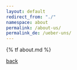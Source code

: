 ```yaml
---
layout: default
redirect_from: "./"
namespace: about
permalink: /about-us/
permalink_de: /ueber-uns/
---
```


{% tf about.md %}

[back](./)
